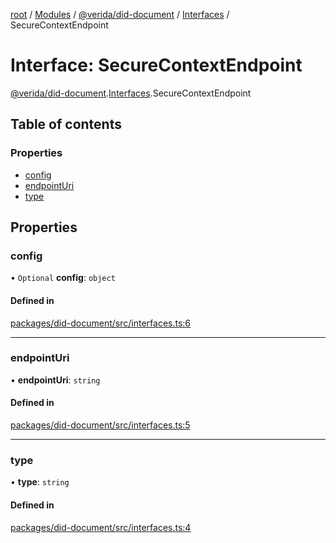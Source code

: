 [root](../README.md) / [Modules](../modules.md) / [@verida/did-document](../modules/verida_did_document.md) / [Interfaces](../modules/verida_did_document.Interfaces.md) / SecureContextEndpoint

# Interface: SecureContextEndpoint

[@verida/did-document](../modules/verida_did_document.md).[Interfaces](../modules/verida_did_document.Interfaces.md).SecureContextEndpoint

## Table of contents

### Properties

- [config](verida_did_document.Interfaces.SecureContextEndpoint.md#config)
- [endpointUri](verida_did_document.Interfaces.SecureContextEndpoint.md#endpointuri)
- [type](verida_did_document.Interfaces.SecureContextEndpoint.md#type)

## Properties

### config

• `Optional` **config**: `object`

#### Defined in

[packages/did-document/src/interfaces.ts:6](https://github.com/verida/verida-js/blob/039856c/packages/did-document/src/interfaces.ts#L6)

___

### endpointUri

• **endpointUri**: `string`

#### Defined in

[packages/did-document/src/interfaces.ts:5](https://github.com/verida/verida-js/blob/039856c/packages/did-document/src/interfaces.ts#L5)

___

### type

• **type**: `string`

#### Defined in

[packages/did-document/src/interfaces.ts:4](https://github.com/verida/verida-js/blob/039856c/packages/did-document/src/interfaces.ts#L4)
